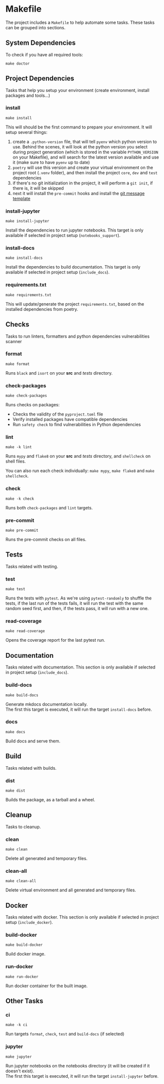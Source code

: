 # Makefile

The project includes a `Makefile` to help automate some tasks. These tasks can be grouped into sections.


## System Dependencies

To check if you have all required tools:

```make
make doctor
```


## Project Dependencies

Tasks that help you setup your environment (create environment, install packages and tools...)

### install

```make
make install
```

This will should be the first command to prepare your environment. It will setup several things:
1. create a `.python-version` file, that will tell `pyenv` which python version to use. Behind the scenes, it will look
at the python version you select during project generation (which is stored in the variable `PYTHON_VERSION` on your
Makefile), and will search for the latest version available and use it (make sure to have `pyenv` up to date)
2. `poetry` will use this version and create your virtual environment on the project root (`.venv` folder), and then
install the project `core`, `dev` and `test` dependencies
3. if there's no git initialization in the project, it will perform a `git init`, if there is, it will be skipped
4. next it will install the `pre-commit` hooks and install the [git message template](../../{{cookiecutter.project_name}}/.gitmessage)

### install-jupyter

```make
make install-jupyter
```

Install the dependencies to run jupyter notebooks. This target is only available if selected in project setup
(`notebooks_support`).

### install-docs

```make
make install-docs
```

Install the dependencies to build documentation. This target is only available if selected in project setup
(`include_docs`).

### requirements.txt

```make
make requirements.txt
```

This will update/generate the project `requirements.txt`, based on the installed dependencies from poetry.


## Checks

Tasks to run linters, formatters and python dependencies vulnerabilities scanner

### format

```make
make format
```

Runs `black` and `isort` on your **src** and *tests* directory.

### check-packages

```make
make check-packages
```

Runs checks on packages:
- Checks the validity of the `pyproject.toml` file
- Verify installed packages have compatible dependencies
- Run `safety check` to find vulnerabilities in Python dependencies

### lint

```make
make -k lint
```

Runs `mypy` and `flake8` on your **src** and *tests* directory, and `shellcheck` on shell files.

You can also run each check individually: `make mypy`, `make flake8` and `make shellcheck`.

### check

```make
make -k check
```

Runs both `check-packages` and `lint` targets.

### pre-commit

```make
make pre-commit
```

Runs the pre-commit checks on all files.


## Tests

Tasks related with testing.

### test

```make
make test
```

Runs the tests with `pytest`. As we're using `pytest-randomly` to shuffle the tests, if the last run of the tests fails,
it will run the test with the same random seed first, and then, if the tests pass, it will run with a new one.

### read-coverage

```make
make read-coverage
```

Opens the coverage report for the last pytest run.


## Documentation

Tasks related with documentation. This section is only available if selected in project setup (`include_docs`).

### build-docs

```make
make build-docs
```

Generate mkdocs documentation locally.  
The first this target is executed, it will run the target `install-docs` before.

### docs

```make
make docs
```

Build docs and serve them.


## Build

Tasks related with builds.

### dist

```make
make dist
```

Builds the package, as a tarball and a wheel.


## Cleanup

Tasks to cleanup.

### clean

```make
make clean
```

Delete all generated and temporary files.

### clean-all

```make
make clean-all
```

Delete virtual environment and all generated and temporary files.


## Docker

Tasks related with docker. This section is only available if selected in project setup (`include_docker`).

### build-docker

```make
make build-docker
```

Build docker image.

### run-docker

```make
make run-docker
```

Run docker container for the built image.


## Other Tasks

### ci

```make
make -k ci
```

Run targets `format`, `check`, `test` and `build-docs` (if selected)

### jupyter

```make
make jupyter
```

Run jupyter notebooks on the notebooks directory (it will be created if it doesn't exist).  
The first this target is executed, it will run the target `install-jupyter` before.
